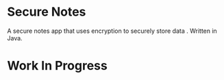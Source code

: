 # Secure Notes
A secure notes app that uses encryption to securely store data . Written in Java.

# Work In Progress
